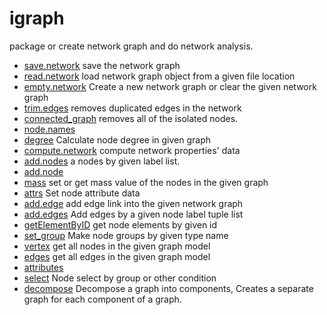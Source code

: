 ﻿# igraph

package or create network graph and do network analysis.

+ [save.network](igraph/save.network.1) save the network graph
+ [read.network](igraph/read.network.1) load network graph object from a given file location
+ [empty.network](igraph/empty.network.1) Create a new network graph or clear the given network graph
+ [trim.edges](igraph/trim.edges.1) removes duplicated edges in the network
+ [connected_graph](igraph/connected_graph.1) removes all of the isolated nodes.
+ [node.names](igraph/node.names.1) 
+ [degree](igraph/degree.1) Calculate node degree in given graph
+ [compute.network](igraph/compute.network.1) compute network properties' data
+ [add.nodes](igraph/add.nodes.1) a nodes by given label list.
+ [add.node](igraph/add.node.1) 
+ [mass](igraph/mass.1) set or get mass value of the nodes in the given graph
+ [attrs](igraph/attrs.1) Set node attribute data
+ [add.edge](igraph/add.edge.1) add edge link into the given network graph
+ [add.edges](igraph/add.edges.1) Add edges by a given node label tuple list
+ [getElementByID](igraph/getElementByID.1) get node elements by given id
+ [set_group](igraph/set_group.1) Make node groups by given type name
+ [vertex](igraph/vertex.1) get all nodes in the given graph model
+ [edges](igraph/edges.1) get all edges in the given graph model
+ [attributes](igraph/attributes.1) 
+ [select](igraph/select.1) Node select by group or other condition
+ [decompose](igraph/decompose.1) Decompose a graph into components, Creates a separate graph for each component of a graph.

